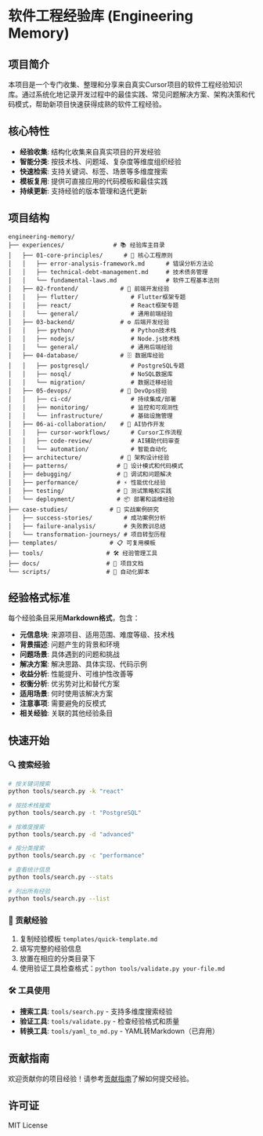 # 软件工程经验库 (Engineering Memory)

## 项目简介

本项目是一个专门收集、整理和分享来自真实Cursor项目的软件工程经验知识库。通过系统化地记录开发过程中的最佳实践、常见问题解决方案、架构决策和代码模式，帮助新项目快速获得成熟的软件工程经验。

## 核心特性

- **经验收集**: 结构化收集来自真实项目的开发经验
- **智能分类**: 按技术栈、问题域、复杂度等维度组织经验
- **快速检索**: 支持关键词、标签、场景等多维度搜索
- **模板复用**: 提供可直接应用的代码模板和最佳实践
- **持续更新**: 支持经验的版本管理和迭代更新

## 项目结构

```
engineering-memory/
├── experiences/              # 📚 经验库主目录
│   ├── 01-core-principles/      # 🧠 核心工程原则
│   │   ├── error-analysis-framework.md      # 错误分析方法论
│   │   ├── technical-debt-management.md     # 技术债务管理
│   │   └── fundamental-laws.md              # 软件工程基本法则
│   ├── 02-frontend/            # 🎨 前端开发经验
│   │   ├── flutter/               # Flutter框架专题
│   │   ├── react/                 # React框架专题
│   │   └── general/               # 通用前端经验
│   ├── 03-backend/             # ⚙️ 后端开发经验
│   │   ├── python/                # Python技术栈
│   │   ├── nodejs/                # Node.js技术栈
│   │   └── general/               # 通用后端经验
│   ├── 04-database/            # 🗄️ 数据库经验
│   │   ├── postgresql/            # PostgreSQL专题
│   │   ├── nosql/                 # NoSQL数据库
│   │   └── migration/             # 数据迁移经验
│   ├── 05-devops/              # 🚀 DevOps经验
│   │   ├── ci-cd/                 # 持续集成/部署
│   │   ├── monitoring/            # 监控和可观测性
│   │   └── infrastructure/        # 基础设施管理
│   ├── 06-ai-collaboration/    # 🤖 AI协作开发
│   │   ├── cursor-workflows/      # Cursor工作流程
│   │   ├── code-review/           # AI辅助代码审查
│   │   └── automation/            # 智能自动化
│   ├── architecture/           # 📐 架构设计经验
│   ├── patterns/              # 🔧 设计模式和代码模式
│   ├── debugging/             # 🐛 调试和问题解决
│   ├── performance/           # ⚡ 性能优化经验
│   ├── testing/               # 🧪 测试策略和实践
│   └── deployment/            # 📦 部署和运维经验
├── case-studies/            # 📖 实战案例研究
│   ├── success-stories/         # 成功案例分析
│   ├── failure-analysis/        # 失败教训总结
│   └── transformation-journeys/ # 项目转型历程
├── templates/               # 📋 可复用模板
├── tools/                  # 🛠️ 经验管理工具
├── docs/                   # 📄 项目文档
└── scripts/                # 🔧 自动化脚本
```

## 经验格式标准

每个经验条目采用**Markdown格式**，包含：
- **元信息块**: 来源项目、适用范围、难度等级、技术栈
- **背景描述**: 问题产生的背景和环境
- **问题场景**: 具体遇到的问题和挑战
- **解决方案**: 解决思路、具体实现、代码示例
- **收益分析**: 性能提升、可维护性改善等
- **权衡分析**: 优劣势对比和替代方案
- **适用场景**: 何时使用该解决方案
- **注意事项**: 需要避免的反模式
- **相关经验**: 关联的其他经验条目

## 快速开始

### 🔍 搜索经验
```bash
# 按关键词搜索
python tools/search.py -k "react"

# 按技术栈搜索  
python tools/search.py -t "PostgreSQL"

# 按难度搜索
python tools/search.py -d "advanced"

# 按分类搜索
python tools/search.py -c "performance"

# 查看统计信息
python tools/search.py --stats

# 列出所有经验
python tools/search.py --list
```

### 📝 贡献经验
1. 复制经验模板 `templates/quick-template.md`
2. 填写完整的经验信息
3. 放置在相应的分类目录下
4. 使用验证工具检查格式：`python tools/validate.py your-file.md`

### 🛠️ 工具使用
- **搜索工具**: `tools/search.py` - 支持多维度搜索经验
- **验证工具**: `tools/validate.py` - 检查经验格式和质量
- **转换工具**: `tools/yaml_to_md.py` - YAML转Markdown（已弃用）

## 贡献指南

欢迎贡献你的项目经验！请参考[贡献指南](docs/CONTRIBUTING.md)了解如何提交经验。

## 许可证

MIT License

